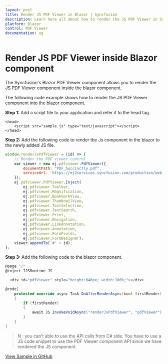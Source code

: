 ```yaml
---
layout: post
title: Render JS PDF Viewer in Blazor | Syncfusion
description: Learn here all about how to render the JS PDF Viewer in Syncfusion Blazor PDF Viewer component and more.
platform: Blazor
control: PDF Viewer
documentation: ug
---
```


# Render JS PDF Viewer inside Blazor component

The Syncfusion's Blazor PDF Viewer component allows you to render the JS PDF Viewer component inside the blazor component.

The following code example shows how to render the JS PDF Viewer component into the blazor component.

**Step 1:** Add a script file to your application and refer it to the head tag.

```cshtml
<head>
    <script src="sample.js" type="text/javascript"></script>
</head>

```

**Step 2:** Add the following code to render the Js component in the blazor to the newly added JS file.

```javascript
window.renderJsPdfViewer = (id) => {
    // Render the PDF viewer control
    var viewer = new ej.pdfviewer.PdfViewer({
        documentPath: "PDF_Succinctly.pdf",
        serviceUrl: 'https://ej2services.syncfusion.com/production/web-services/api/pdfviewer'
    });
    ej.pdfviewer.PdfViewer.Inject(
        ej.pdfviewer.Toolbar, 
        ej.pdfviewer.Magnification,
        ej.pdfviewer.BookmarkView, 
        ej.pdfviewer.ThumbnailView, 
        ej.pdfviewer.TextSelection,
        ej.pdfviewer.TextSearch, 
        ej.pdfviewer.Print, 
        ej.pdfviewer.Navigation,
        ej.pdfviewer.LinkAnnotation, 
        ej.pdfviewer.Annotation,
        ej.pdfviewer.FormFields, 
        ej.pdfviewer.FormDesigner);
    viewer.appendTo('#' + id);
};

```

**Step 3:** Add the following code to the blazor component.

```csharp
@page "/"
@inject IJSRuntime JS

  <div id="pdfViewer" style="height:640px; width:100%;"></div>

@code{ 
    protected override async Task OnAfterRenderAsync(bool firstRender)
    {
        if (firstRender)
        {
            await JS.InvokeVoidAsync("renderJsPdfViewer", "pdfViewer");
        }
    }
}

```

>N : you can’t able to use the API calls from C# side. You have to use a JS code snippet to use the PDF Viewer component API since we have rendered the JS component.

[View Sample in GitHub](https://github.com/SyncfusionExamples/blazor-pdf-viewer-classic-examples/tree/master/Common/Render%20JS%20PDF%20Viewer%20component%20in%20Blazor)